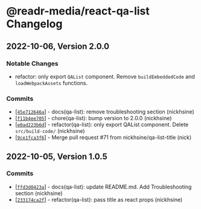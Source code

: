 # @readr-media/react-qa-list Changelog

## 2022-10-06, Version 2.0.0
### Notable Changes
- refactor: only export `QAList` component. Remove `buildEmbeddedCode` and `loadWebpackAssets` functions.

### Commits
* \[[`45e712646a`](https://github.com/readr-media/react-qa-list/commit/45e712646a)] - docs(qa-list): remove troubleshooting section (nickhsine)
* \[[`f11b4ee705`](https://github.com/readr-media/react-qa-list/commit/f11b4ee705)] - chore(qa-list): bump version to 2.0.0 (nickhsine)
* \[[`e0ad223b6d`](https://github.com/readr-media/react-qa-list/commit/e0ad223b6d)] - refactor(qa-list): only export QAList component. Delete `src/build-code/` (nickhsine)
* \[[`9ce1fca3f6`](https://github.com/readr-media/react-qa-list/commit/9ce1fca3f6)] - Merge pull request #71 from nickhsine/qa-list-title (nick)

## 2022-10-05, Version 1.0.5
### Commits
* \[[`ffd3d0423a`](https://github.com/readr-media/react-qa-list/commit/ffd3d0423a)] - docs(qa-list): update README.md. Add Troubleshooting section (nickhsine)
* \[[`233174ca2f`](https://github.com/readr-media/react-qa-list/commit/233174ca2f)] - refactor(qa-list): pass title as react props (nickhsine)
